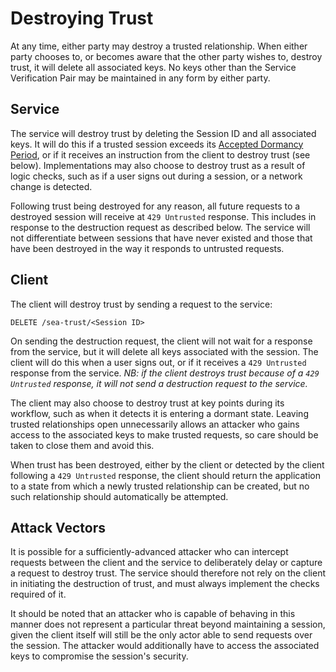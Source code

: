 # Destroying Trust

At any time, either party may destroy a trusted relationship. When either party chooses to, or becomes aware that the other party wishes to, destroy trust, it will delete all associated keys. No keys other than the Service Verification Pair may be maintained in any form by either party.

## Service
The service will destroy trust by deleting the Session ID and all associated keys. It will do this if a trusted session exceeds its [Accepted Dormancy Period](Terms-Entities.md#accepted-dormancy-period), or if it receives an instruction from the client to destroy trust (see below). Implementations may also choose to destroy trust as a result of logic checks, such as if a user signs out during a session, or a network change is detected.

Following trust being destroyed for any reason, all future requests to a destroyed session will receive at `429 Untrusted` response. This includes in response to the destruction request as described below. The service will not differentiate between sessions that have never existed and those that have been destroyed in the way it responds to untrusted requests.

## Client
The client will destroy trust by sending a request to the service:

`DELETE /sea-trust/<Session ID>`

On sending the destruction request, the client will not wait for a response from the service, but it will delete all keys associated with the session. The client will do this when a user signs out, or if it receives a `429 Untrusted` response from the service. _NB: if the client destroys trust because of a `429 Untrusted` response, it will not send a destruction request to the service._

The client may also choose to destroy trust at key points during its workflow, such as when it detects it is entering a dormant state. Leaving trusted relationships open unnecessarily allows an attacker who gains access to the associated keys to make trusted requests, so care should be taken to close them and avoid this.

When trust has been destroyed, either by the client or detected by the client following a `429 Untrusted` response, the client should return the application to a state from which a newly trusted relationship can be created, but no such relationship should automatically be attempted.

## Attack Vectors
It is possible for a sufficiently-advanced attacker who can intercept requests between the client and the service to deliberately delay or capture a request to destroy trust. The service should therefore not rely on the client in initiating the destruction of trust, and must always implement the checks required of it.

It should be noted that an attacker who is capable of behaving in this manner does not represent a particular threat beyond maintaining a session, given the client itself will still be the only actor able to  send requests over the session. The attacker would additionally have to access the associated keys to compromise the session's security.